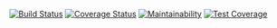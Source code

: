 [![Build Status](https://travis-ci.org/vincentmuriuki/po-bc.svg?branch=develop)](https://travis-ci.org/vincentmuriuki/po-bc)
[![Coverage Status](https://coveralls.io/repos/github/vincentmuriuki/po-bc/badge.svg?branch=master)](https://coveralls.io/github/vincentmuriuki/po-bc?branch=develop)
[![Maintainability](https://api.codeclimate.com/v1/badges/98839bb0ddc00b01c76d/maintainability)](https://codeclimate.com/github/vincentmuriuki/po-bc/maintainability)
[![Test Coverage](https://api.codeclimate.com/v1/badges/98839bb0ddc00b01c76d/test_coverage)](https://codeclimate.com/github/vincentmuriuki/po-bc/test_coverage)